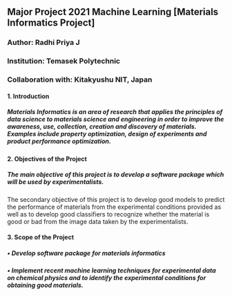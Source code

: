 ## Major Project 2021 Machine Learning [Materials Informatics Project]

### Author: Radhi Priya J
### Institution: Temasek Polytechnic
### Collaboration with: Kitakyushu NIT, Japan

#### 1. Introduction

##### Materials Informatics is an area of research that applies the principles of data science to materials science and engineering in order to improve the awareness, use, collection, creation and discovery of materials. Examples include property optimization, design of experiments and product performance optimization.

#### 2. Objectives of the Project

##### The main objective of this project is to develop a software package which will be used by experimentalists. 
The secondary objective of this project is to develop good models to predict the performance of materials from the experimental conditions provided as well as to develop good classifiers to recognize whether the material is good or bad from the image data taken by the experimentalists. 


#### 3. Scope of the Project

##### •	Develop software package for materials informatics
##### •	Implement recent machine learning techniques for experimental data on chemical physics and to identify the experimental conditions for obtaining good materials.


